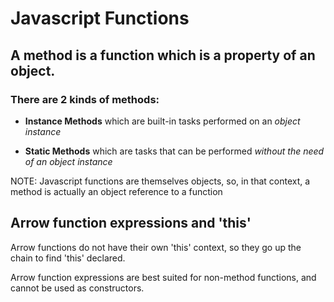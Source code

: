 # Javascript Functions

## A method is a function which is a property of an object.

### There are 2 kinds of methods:

- **Instance Methods** which are built-in tasks performed on an *object instance*

- **Static Methods** which are tasks that can be performed *without the need of an object instance*

NOTE: Javascript functions are themselves objects, so, in that context, a method is actually an object reference to a function



## Arrow function expressions and 'this'

Arrow functions do not have their own 'this' context, so they go up the chain to find 'this' declared.

Arrow function expressions are best suited for non-method functions, and cannot be used as constructors.
